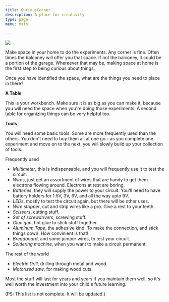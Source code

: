 ```yaml
---
title: QuriousCorner
description: A place for creativity
type: page
menu: main

---
```


![](/images/qc_stack.jpg)

Make space in your home to do the experiments. Any corner is fine. Often times the balconey will offer you that space. If not the balconey, it could be a portion of the garage. Whereever that may be, making space at home is the first step to being curious about things. 

Once you have identified the space, what are the things you need to place in there? 

**A Table**

This is your workbench. Make sure it is as big as you can make it, because you will need the space when you're doing those experiments. A second table for organizing things can be very helpful too. 

**Tools**

You will need some basic tools. Some are more frequently used than the others. You don't need to buy them all at one go - as you complete one experiment and move on to the next, you will slowly build up your collection of tools.

Frequently used

- *Multimeter*, this is indispensable, and you will frequently use it to test the circuit.
- *Wires*, just get an assortment of wires that are handy to get them electrons flowing around. Electrons at rest are boring.
- *Batteries*, they will supply the power to your circuit. You'll need to have battery holders for 1.5V, 3V, 6V, and all the way upto 9V. 
- *LEDs*, mostly to test the circuit again, but there will be other uses. 
- *Wire stripper*, cut and strip wires like a pro. Give a rest to your teeth.
- *Scissors*, cutting stuff.
- *Set of screwdrivers*, screwing stuff.
- *Glue gun*, hot glue to stick stuff together. 
- *Aluminum Tape*, the adhesive kind. To make the connection, and stick things down. How convinient is that! 
- *Breadboard*, and some jumper wires, to test your circuit.
- *Soldering machine*, when you want to make a circuit permanent

The rest of the world

- *Electric Drill*, drilling through metal and wood.   
- *Motorized saw*, for making wood cuts. 

Most the stuff will last for years and years if you maintain them well, so it's well worth the investment into your child's future learning. 

(PS: This list is not complete. It will be updated.)